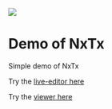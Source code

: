 <img src="../logo/NxTx-02.jpg"></img>

# Demo of NxTx


Simple demo of NxTx


Try the [live-editor here](https://nxtxorg.github.io/demo/editor.html)

Try the [viewer here](https://nxtxorg.github.io/demo/viewer.html)
